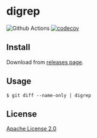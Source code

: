 # digrep

![Github Actions](https://github.com/autopp/digrep/actions/workflows/push-main.yml/badge.svg)
[![codecov](https://codecov.io/gh/autopp/digrep/branch/main/graph/badge.svg)](https://codecov.io/gh/autopp/digrep)

## Install

Download from [releases page](https://github.com/autopp/digrep/releases).

## Usage

```
$ git diff --name-only | digrep
```

## License

[Apache License 2.0](LICENSE)
